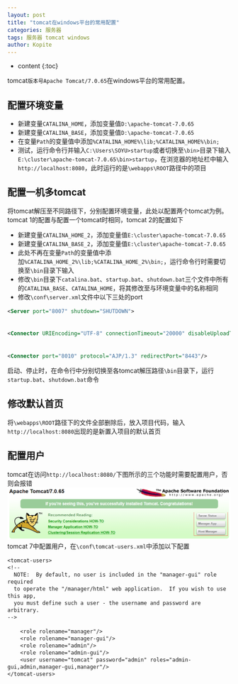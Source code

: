 ```yaml
---
layout: post
title: "tomcat在windows平台的常用配置"
categories: 服务器
tags: 服务器 tomcat windows
author: Kopite
---
```


* content
{:toc}


tomcat`版本号Apache Tomcat/7.0.65`在windows平台的常用配置。



## 配置环境变量

* 新建变量`CATALINA_HOME`，添加变量值`D:\apache-tomcat-7.0.65`
* 新建变量`CATALINA_BASE`，添加变量值`D:\apache-tomcat-7.0.65`
* 在变量`Path`的变量值中添加`%CATALINA_HOME%\lib;%CATALINA_HOME%\bin;`
* 测试，运行命令行并输入`C:\Users\SOYU>startup`或者切换至`\bin>`目录下输入`E:\cluster\apache-tomcat-7.0.65\bin>startup`，在浏览器的地址栏中输入`http://localhost:8080`，此时运行的是`\webapps\ROOT`路径中的项目

## 配置一机多tomcat

将tomcat解压至不同路径下，分别配置环境变量，此处以配置两个tomcat为例。tomcat 1的配置与配置一个tomcat时相同，tomcat 2的配置如下
* 新建变量`CATALINA_HOME_2`，添加变量值`E:\cluster\apache-tomcat-7.0.65`
* 新建变量`CATALINA_BASE_2`，添加变量值`E:\cluster\apache-tomcat-7.0.65`
* 此处不再在变量`Path`的变量值中添加`%CATALINA_HOME_2%\lib;%CATALINA_HOME_2%\bin;`，运行命令行时需要切换至`\bin`目录下输入
* 修改`\bin`目录下`catalina.bat`、`startup.bat`、`shutdown.bat`三个文件中所有的`CATALINA_BASE`、`CATALINA_HOME`，将其修改至与环境变量中的名称相同
* 修改`\conf\server.xml`文件中以下三处的port

```xml
<Server port="8007" shutdown="SHUTDOWN">


<Connector URIEncoding="UTF-8" connectionTimeout="20000" disableUploadTimeout="true" port="8082" protocol="HTTP/1.1" redirectPort="8443"/>


<Connector port="8010" protocol="AJP/1.3" redirectPort="8443"/>
```

启动、停止时，在命令行中分别切换至各tomcat解压路径`\bin`目录下，运行`startup.bat`、`shutdown.bat`命令

## 修改默认首页

将`\webapps\ROOT`路径下的文件全部删除后，放入项目代码，输入`http://localhost:8080`出现的是新置入项目的默认首页

## 配置用户

tomcat在访问`http://localhost:8080/`下图所示的三个功能时需要配置用户，否则会报错
![](/image/2017/2017-05-11-tomcat-windows-configure-1.png)
tomcat 7中配置用户，在`\conf\tomcat-users.xml`中添加以下配置

```
<tomcat-users>
<!--
  NOTE:  By default, no user is included in the "manager-gui" role required
  to operate the "/manager/html" web application.  If you wish to use this app,
  you must define such a user - the username and password are arbitrary.
-->

	<role rolename="manager"/>  
	<role rolename="manager-gui"/>  
	<role rolename="admin"/>  
	<role rolename="admin-gui"/> 
    <user username="tomcat" password="admin" roles="admin-gui,admin,manager-gui,manager"/>
</tomcat-users>
```